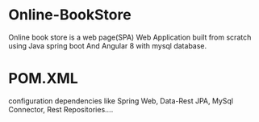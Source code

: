 # Online-BookStore
Online book store is a web page(SPA) Web Application built from scratch using Java spring boot And Angular 8 with mysql database.
# POM.XML
configuration dependencies like Spring Web, Data-Rest JPA, MySql Connector, Rest Repositories....
#

